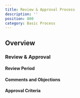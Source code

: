 ```yaml
---
title: Review & Approval Process
description: ''
position: 800
category: Basic Process
---
```


## Overview
### Review & Approval
#### Review Period
#### Comments and Objections
#### Approval Criteria